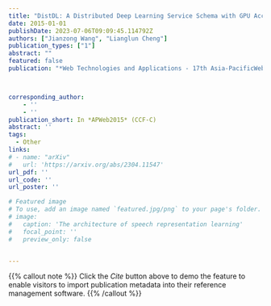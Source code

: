 ```yaml
---
title: "DistDL: A Distributed Deep Learning Service Schema with GPU Accelerating"
date: 2015-01-01
publishDate: 2023-07-06T09:09:45.114792Z
authors: ["Jianzong Wang", "Lianglun Cheng"]
publication_types: ["1"]
abstract: ""
featured: false
publication: "*Web Technologies and Applications - 17th Asia-PacificWeb Conference*"



corresponding_author:
    - ''
    - ''
publication_short: In *APWeb2015* (CCF-C)
abstract: ''
tags:
  - Other
links:
# - name: "arXiv"
#   url: 'https://arxiv.org/abs/2304.11547'
url_pdf: ''
url_code: ''
url_poster: ''

# Featured image
# To use, add an image named `featured.jpg/png` to your page's folder.
# image:
#   caption: 'The architecture of speech representation learning'
#   focal_point: ''
#   preview_only: false


---
```


{{% callout note %}}
Click the _Cite_ button above to demo the feature to enable visitors to import publication metadata into their reference management software.
{{% /callout %}}



